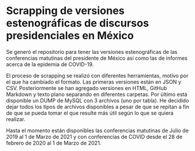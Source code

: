 # Scrapping de versiones estenográficas de discursos presidenciales en México

Se generó el repositorio para tener las versiones estenográficas de las conferencias matutinas del presidente de México así como las de informes acerca de la epidemia de COVID-19.

El proceso de scrapping se realizó con diferentes herramientas, motivo por el que ha cambiado el formato. Las primeras versiones están en JSON y CSV. Posteriormente se han agregado versiones en HTML, GitHub Markdown y texto plano separando en diferentes carpetas. Por último está disponible un DUMP de MySQL con 3 archivos (uno por tabla). He decidido dejar todos los tipos de archivos disponibles a pesar de que se repitan a fin de que se pueda tomar el que resulte más útil según lo que se quiera realizar.

Hasta el momento están disponibles las conferencias matutinas de Julio de 2019 al 1 de Marzo de 2021 y con conferencias de COVID desde el 28 de febrero de 2020 al 1 de Marzo de 2021.
